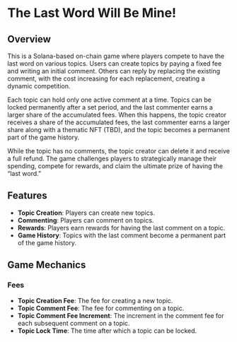 # The Last Word Will Be Mine!

## Overview

This is a Solana-based on-chain game where players compete to have the last word on various topics. Users can create topics by paying a fixed fee and writing an initial comment. Others can reply by replacing the existing comment, with the cost increasing for each replacement, creating a dynamic competition.

Each topic can hold only one active comment at a time. Topics can be locked permanently after a set period, and the last commenter earns a larger share of the accumulated fees. When this happens, the topic creator receives a share of the accumulated fees, the last commenter earns a larger share along with a thematic NFT (TBD), and the topic becomes a permanent part of the game history.

While the topic has no comments, the topic creator can delete it and receive a full refund. The game challenges players to strategically manage their spending, compete for rewards, and claim the ultimate prize of having the “last word.”

## Features

- **Topic Creation**: Players can create new topics.
- **Commenting**: Players can comment on topics.
- **Rewards**: Players earn rewards for having the last comment on a topic.
- **Game History**: Topics with the last comment become a permanent part of the game history.

## Game Mechanics

### Fees

- **Topic Creation Fee**: The fee for creating a new topic.
- **Topic Comment Fee**: The fee for commenting on a topic.
- **Topic Comment Fee Increment**: The increment in the comment fee for each subsequent comment on a topic.
- **Topic Lock Time**: The time after which a topic can be locked.
